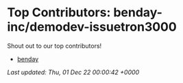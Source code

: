 # Top Contributors: benday-inc/demodev-issuetron3000
Shout out to our top contributors!

- [benday](https://github.com/benday)


_Last updated: Thu, 01 Dec 22 00:00:42 +0000_